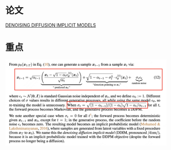 # 论文
[DENOISING DIFFUSION IMPLICIT MODELS](https://arxiv.org/pdf/2010.02502)

# 重点
![image](https://github.com/liujf69/Classic-Generative-Model/blob/main/Simple_DDIM/DDIM.png)
